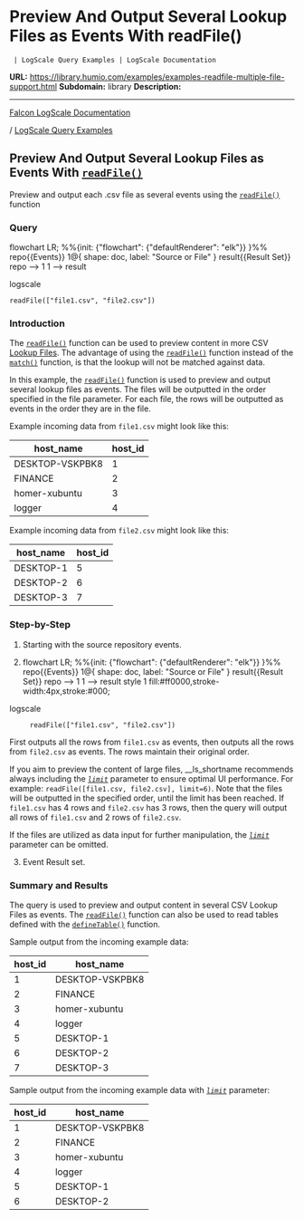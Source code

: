 # Preview And Output Several Lookup Files as Events With readFile()

     | LogScale Query Examples | LogScale Documentation

**URL:** https://library.humio.com/examples/examples-readfile-multiple-file-support.html
**Subdomain:** library
**Description:** 

---

[Falcon LogScale Documentation](https://library.humio.com)

/ [LogScale Query Examples](examples.html)

## Preview And Output Several Lookup Files as Events With [`readFile()`](https://library.humio.com/data-analysis/functions-readfile.html)

Preview and output each .csv file as several events using the [`readFile()`](https://library.humio.com/data-analysis/functions-readfile.html) function 

### Query

flowchart LR; %%{init: {"flowchart": {"defaultRenderer": "elk"}} }%% repo{{Events}} 1@{ shape: doc, label: "Source or File" } result{{Result Set}} repo --> 1 1 --> result

logscale
    
    
    readFile(["file1.csv", "file2.csv"])

### Introduction

The [`readFile()`](https://library.humio.com/data-analysis/functions-readfile.html) function can be used to preview content in more CSV [Lookup Files](https://library.humio.com/data-analysis/repositories-files-ui.html). The advantage of using the [`readFile()`](https://library.humio.com/data-analysis/functions-readfile.html) function instead of the [`match()`](https://library.humio.com/data-analysis/functions-match.html) function, is that the lookup will not be matched against data. 

In this example, the [`readFile()`](https://library.humio.com/data-analysis/functions-readfile.html) function is used to preview and output several lookup files as events. The files will be outputted in the order specified in the file parameter. For each file, the rows will be outputted as events in the order they are in the file. 

Example incoming data from `file1.csv` might look like this: 

host_name| host_id  
---|---  
DESKTOP-VSKPBK8| 1  
FINANCE| 2  
homer-xubuntu| 3  
logger| 4  
  
Example incoming data from `file2.csv` might look like this: 

host_name| host_id  
---|---  
DESKTOP-1| 5  
DESKTOP-2| 6  
DESKTOP-3| 7  
  
### Step-by-Step

  1. Starting with the source repository events.

  2. flowchart LR; %%{init: {"flowchart": {"defaultRenderer": "elk"}} }%% repo{{Events}} 1@{ shape: doc, label: "Source or File" } result{{Result Set}} repo --> 1 1 --> result style 1 fill:#ff0000,stroke-width:4px,stroke:#000;

logscale
         
         readFile(["file1.csv", "file2.csv"])

First outputs all the rows from `file1.csv` as events, then outputs all the rows from `file2.csv` as events. The rows maintain their original order. 

If you aim to preview the content of large files, __ls_shortname recommends always including the [_`limit`_](https://library.humio.com/data-analysis/functions-readfile.html#query-functions-readfile-limit) parameter to ensure optimal UI performance. For example: `readFile([file1.csv, file2.csv], limit=6)`. Note that the files will be outputted in the specified order, until the limit has been reached. If `file1.csv` has 4 rows and `file2.csv` has 3 rows, then the query will output all rows of `file1.csv` and 2 rows of `file2.csv`. 

If the files are utilized as data input for further manipulation, the [_`limit`_](https://library.humio.com/data-analysis/functions-readfile.html#query-functions-readfile-limit) parameter can be omitted. 

  3. Event Result set.




### Summary and Results

The query is used to preview and output content in several CSV Lookup Files as events. The [`readFile()`](https://library.humio.com/data-analysis/functions-readfile.html) function can also be used to read tables defined with the [`defineTable()`](https://library.humio.com/data-analysis/functions-definetable.html) function. 

Sample output from the incoming example data: 

host_id| host_name  
---|---  
1| DESKTOP-VSKPBK8  
2| FINANCE  
3| homer-xubuntu  
4| logger  
5| DESKTOP-1  
6| DESKTOP-2  
7| DESKTOP-3  
  
Sample output from the incoming example data with [_`limit`_](https://library.humio.com/data-analysis/functions-readfile.html#query-functions-readfile-limit) parameter: 

host_id| host_name  
---|---  
1| DESKTOP-VSKPBK8  
2| FINANCE  
3| homer-xubuntu  
4| logger  
5| DESKTOP-1  
6| DESKTOP-2
